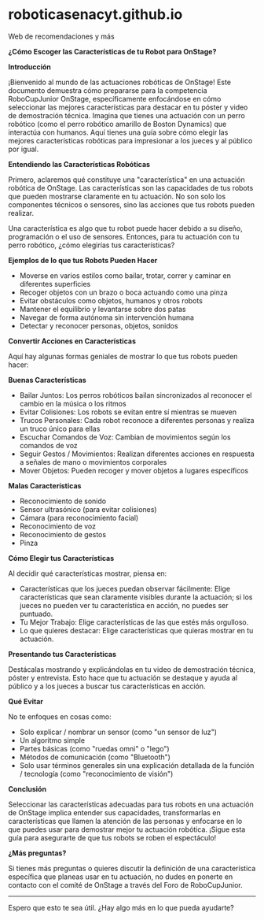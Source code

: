 # roboticasenacyt.github.io
Web de recomendaciones y más


**¿Cómo Escoger las Características de tu Robot para OnStage?**

**Introducción**

¡Bienvenido al mundo de las actuaciones robóticas de OnStage! Este documento demuestra cómo prepararse para la competencia RoboCupJunior OnStage, específicamente enfocándose en cómo seleccionar las mejores características para destacar en tu póster y video de demostración técnica. Imagina que tienes una actuación con un perro robótico (como el perro robótico amarillo de Boston Dynamics) que interactúa con humanos. Aquí tienes una guía sobre cómo elegir las mejores características robóticas para impresionar a los jueces y al público por igual.

**Entendiendo las Características Robóticas**

Primero, aclaremos qué constituye una "característica" en una actuación robótica de OnStage. Las características son las capacidades de tus robots que pueden mostrarse claramente en tu actuación. No son solo los componentes técnicos o sensores, sino las acciones que tus robots pueden realizar.

Una característica es algo que tu robot puede hacer debido a su diseño, programación o el uso de sensores. Entonces, para tu actuación con tu perro robótico, ¿cómo elegirías tus características?

**Ejemplos de lo que tus Robots Pueden Hacer**

- Moverse en varios estilos como bailar, trotar, correr y caminar en diferentes superficies
- Recoger objetos con un brazo o boca actuando como una pinza
- Evitar obstáculos como objetos, humanos y otros robots
- Mantener el equilibrio y levantarse sobre dos patas
- Navegar de forma autónoma sin intervención humana
- Detectar y reconocer personas, objetos, sonidos

**Convertir Acciones en Características**

Aquí hay algunas formas geniales de mostrar lo que tus robots pueden hacer:

**Buenas Características**

- Bailar Juntos: Los perros robóticos bailan sincronizados al reconocer el cambio en la música o los ritmos
- Evitar Colisiones: Los robots se evitan entre sí mientras se mueven
- Trucos Personales: Cada robot reconoce a diferentes personas y realiza un truco único para ellas
- Escuchar Comandos de Voz: Cambian de movimientos según los comandos de voz
- Seguir Gestos / Movimientos: Realizan diferentes acciones en respuesta a señales de mano o movimientos corporales
- Mover Objetos: Pueden recoger y mover objetos a lugares específicos

**Malas Características**

- Reconocimiento de sonido
- Sensor ultrasónico (para evitar colisiones)
- Cámara (para reconocimiento facial)
- Reconocimiento de voz
- Reconocimiento de gestos
- Pinza

**Cómo Elegir tus Características**

Al decidir qué características mostrar, piensa en:

- Características que los jueces puedan observar fácilmente: Elige características que sean claramente visibles durante la actuación; si los jueces no pueden ver tu característica en acción, no puedes ser puntuado.
- Tu Mejor Trabajo: Elige características de las que estés más orgulloso.
- Lo que quieres destacar: Elige características que quieras mostrar en tu actuación.

**Presentando tus Características**

Destácalas mostrando y explicándolas en tu video de demostración técnica, póster y entrevista. Esto hace que tu actuación se destaque y ayuda al público y a los jueces a buscar tus características en acción.

**Qué Evitar**

No te enfoques en cosas como:

- Solo explicar / nombrar un sensor (como "un sensor de luz")
- Un algoritmo simple
- Partes básicas (como "ruedas omni" o "lego")
- Métodos de comunicación (como "Bluetooth")
- Solo usar términos generales sin una explicación detallada de la función / tecnología (como "reconocimiento de visión")

**Conclusión**

Seleccionar las características adecuadas para tus robots en una actuación de OnStage implica entender sus capacidades, transformarlas en características que llamen la atención de las personas y enfocarse en lo que puedes usar para demostrar mejor tu actuación robótica. ¡Sigue esta guía para asegurarte de que tus robots se roben el espectáculo!

**¿Más preguntas?**

Si tienes más preguntas o quieres discutir la definición de una característica específica que planeas usar en tu actuación, no dudes en ponerte en contacto con el comité de OnStage a través del Foro de RoboCupJunior.

---

Espero que esto te sea útil. ¿Hay algo más en lo que pueda ayudarte?
